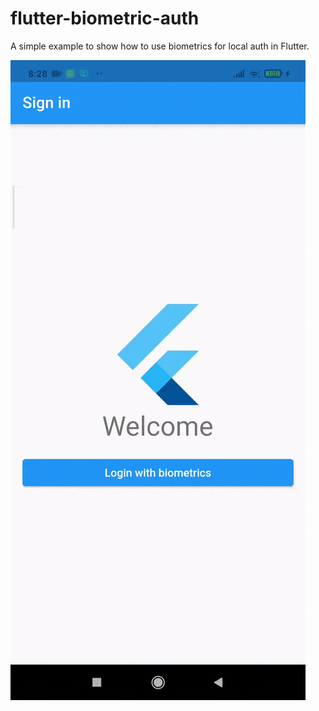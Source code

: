 # flutter-biometric-auth

A simple example to show how to use biometrics for local auth in Flutter.

![Animation](/docs/video.gif)
